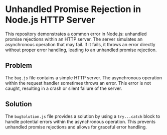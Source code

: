 # Unhandled Promise Rejection in Node.js HTTP Server

This repository demonstrates a common error in Node.js: unhandled promise rejections within an HTTP server.  The server simulates an asynchronous operation that may fail.  If it fails, it throws an error directly without proper error handling, leading to an unhandled promise rejection.

## Problem
The `bug.js` file contains a simple HTTP server.  The asynchronous operation within the request handler sometimes throws an error. This error is not caught, resulting in a crash or silent failure of the server.

## Solution
The `bugSolution.js` file provides a solution by using a `try...catch` block to handle potential errors within the asynchronous operation. This prevents unhandled promise rejections and allows for graceful error handling.